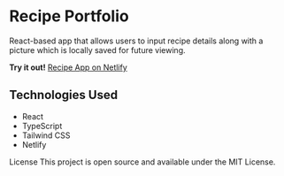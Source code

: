 # Recipe Portfolio

React-based app that allows users to input recipe details along with a picture which is locally saved for future viewing. 

**Try it out!** [Recipe App on Netlify](https://recipeportfolio.netlify.app/)

## Technologies Used

- React
- TypeScript
- Tailwind CSS
- Netlify


License
This project is open source and available under the MIT License.
